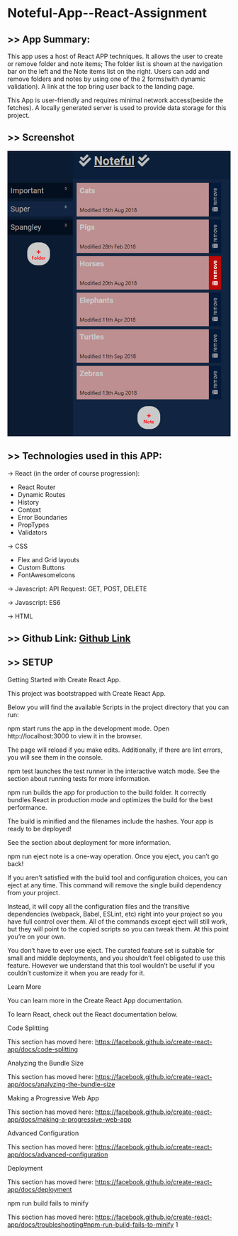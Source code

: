 # Noteful-App--React-Assignment

## >> App Summary:

This app uses a host of React APP techniques. It allows the user to create or remove folder and note items; The folder list is shown at the navigation bar on the left and the Note items list on the right. Users can add and remove folders and notes by using one of the 2 forms(with dynamic validation). A link at the top bring user back to the landing page.

This App is user-friendly and requires minimal network access(beside the fetches). A locally generated server is used to provide data storage for this project.

## >> Screenshot 

![startup page](images/startup.jpg)


## >> Technologies used in this APP:
-> React (in the order of course progression):
* React Router
* Dynamic Routes
* History
* Context
* Error Boundaries
* PropTypes
* Validators

-> CSS
* Flex and Grid layouts
* Custom Buttons
* FontAwesomeIcons

-> Javascript: API Request: GET, POST, DELETE

-> Javascript: ES6

-> HTML

## >> Github Link: [Github Link](https://github.com/davetam88/Noteful-App--React-Assignment)

## >> SETUP

Getting Started with Create React App.

This project was bootstrapped with Create React App.

Below you will find the available Scripts in the project directory that you can run:

npm start runs the app in the development mode. Open http://localhost:3000 to view it in the browser.

The page will reload if you make edits. Additionally, if there are lint errors, you will see them in the console.

npm test launches the test runner in the interactive watch mode. See the section about running tests for more information.

npm run builds the app for production to the build folder. It correctly bundles React in production mode and optimizes the build for the best performance.

The build is minified and the filenames include the hashes. Your app is ready to be deployed!

See the section about deployment for more information.

npm run eject note is a one-way operation. Once you eject, you can’t go back!

If you aren’t satisfied with the build tool and configuration choices, you can eject at any time. This command will remove the single build dependency from your project.

Instead, it will copy all the configuration files and the transitive dependencies (webpack, Babel, ESLint, etc) right into your project so you have full control over them. All of the commands except eject will still work, but they will point to the copied scripts so you can tweak them. At this point you’re on your own.

You don’t have to ever use eject. The curated feature set is suitable for small and middle deployments, and you shouldn’t feel obligated to use this feature. However we understand that this tool wouldn’t be useful if you couldn’t customize it when you are ready for it.

Learn More

You can learn more in the Create React App documentation.

To learn React, check out the React documentation below.

Code Splitting

This section has moved here: https://facebook.github.io/create-react-app/docs/code-splitting

Analyzing the Bundle Size

This section has moved here: https://facebook.github.io/create-react-app/docs/analyzing-the-bundle-size

Making a Progressive Web App

This section has moved here: https://facebook.github.io/create-react-app/docs/making-a-progressive-web-app

Advanced Configuration

This section has moved here: https://facebook.github.io/create-react-app/docs/advanced-configuration

Deployment

This section has moved here: https://facebook.github.io/create-react-app/docs/deployment

npm run build fails to minify

This section has moved here: https://facebook.github.io/create-react-app/docs/troubleshooting#npm-run-build-fails-to-minify
1